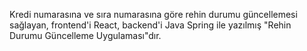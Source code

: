 Kredi numarasına ve sıra numarasına göre rehin durumu güncellemesi sağlayan, frontend'i React, backend'i Java Spring ile yazılmış "Rehin Durumu Güncelleme Uygulaması"dır. 
